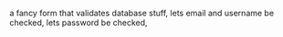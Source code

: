 

a fancy form that validates database stuff,
lets email and username be checked,
lets password be checked,